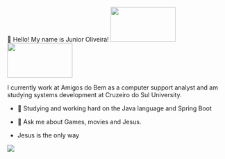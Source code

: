 👋 Hello!
My name is Junior Oliveira!
 <img src="https://cdn.jsdelivr.net/gh/devicons/devicon@latest/icons/java/java-original-wordmark.svg" width="150" height="80"/>  <img src="https://cdn.jsdelivr.net/gh/devicons/devicon@latest/icons/spring/spring-original-wordmark.svg" width="150" height="80"/>

          
 I currently work at Amigos do Bem as a computer support analyst and am studying systems development at Cruzeiro do Sul University.
 
- 🌱 Studying and working hard on the Java language and Spring Boot


- 💬 Ask me about Games, movies and Jesus.
- Jesus is the only way
<div>
<a href="https://www.linkedin.com/in/junior-oliveira-91095a297" target="_blank"><img loading="lazy" src="https://img.shields.io/badge/-LinkedIn-%230077B5?style=for-the-badge&logo=linkedin&logoColor=white" target="_blank"></a>   
</div>
